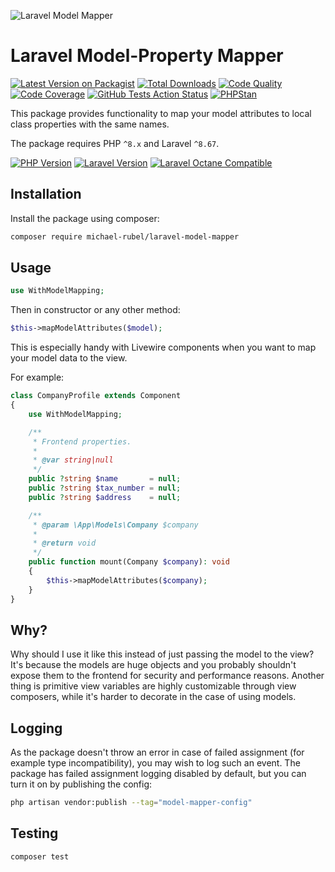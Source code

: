 ![Laravel Model Mapper](https://user-images.githubusercontent.com/37669560/147101154-e70d8648-ffa3-48c6-b9a8-6a072b7c1f00.png)

# Laravel Model-Property Mapper
[![Latest Version on Packagist](https://img.shields.io/packagist/v/michael-rubel/laravel-model-mapper.svg?style=flat-square&logo=packagist)](https://packagist.org/packages/michael-rubel/laravel-model-mapper)
[![Total Downloads](https://img.shields.io/packagist/dt/michael-rubel/laravel-model-mapper.svg?style=flat-square&logo=packagist)](https://packagist.org/packages/michael-rubel/laravel-model-mapper)
[![Code Quality](https://img.shields.io/scrutinizer/quality/g/michael-rubel/laravel-model-mapper.svg?style=flat-square&logo=scrutinizer)](https://scrutinizer-ci.com/g/michael-rubel/laravel-model-mapper/?branch=main)
[![Code Coverage](https://img.shields.io/scrutinizer/coverage/g/michael-rubel/laravel-model-mapper.svg?style=flat-square&logo=scrutinizer)](https://scrutinizer-ci.com/g/michael-rubel/laravel-model-mapper/?branch=main)
[![GitHub Tests Action Status](https://img.shields.io/github/workflow/status/michael-rubel/laravel-model-mapper/run-tests/main?style=flat-square&label=tests&logo=github)](https://github.com/michael-rubel/laravel-model-mapper/actions)
[![PHPStan](https://img.shields.io/github/workflow/status/michael-rubel/laravel-model-mapper/phpstan/main?style=flat-square&label=larastan&logo=laravel)](https://github.com/michael-rubel/laravel-model-mapper/actions)

This package provides functionality to map your model attributes to local class properties with the same names.

The package requires PHP `^8.x` and Laravel `^8.67`.

[![PHP Version](https://img.shields.io/badge/php-^8.x-777BB4?style=flat-square&logo=php)](https://php.net)
[![Laravel Version](https://img.shields.io/badge/laravel-^8.67-FF2D20?style=flat-square&logo=laravel)](https://laravel.com)
[![Laravel Octane Compatible](https://img.shields.io/badge/octane-compatible-success?style=flat-square&logo=laravel)](https://github.com/laravel/octane)

## Installation
Install the package using composer:
```bash
composer require michael-rubel/laravel-model-mapper
```

## Usage
```php
use WithModelMapping;
```

Then in constructor or any other method:
```php
$this->mapModelAttributes($model);
```

This is especially handy with Livewire components when you want to map your model data to the view.

For example:
```php
class CompanyProfile extends Component
{
    use WithModelMapping;

    /**
     * Frontend properties.
     *
     * @var string|null
     */
    public ?string $name       = null;
    public ?string $tax_number = null;
    public ?string $address    = null;

    /**
     * @param \App\Models\Company $company 
     *
     * @return void
     */
    public function mount(Company $company): void
    {
        $this->mapModelAttributes($company);
    }
}
```

## Why?
Why should I use it like this instead of just passing the model to the view? It's because the models are huge objects and you probably shouldn't expose them to the frontend for security and performance reasons. Another thing is primitive view variables are highly customizable through view composers, while it's harder to decorate in the case of using models.

## Logging
As the package doesn't throw an error in case of failed assignment (for example type incompatibility), you may wish to log such an event. The package has failed assignment logging disabled by default, but you can turn it on by publishing the config:

```bash
php artisan vendor:publish --tag="model-mapper-config"
```

## Testing
```bash
composer test
```
